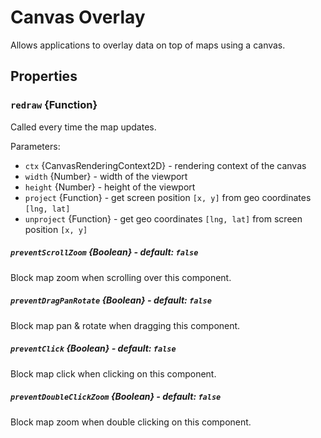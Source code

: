 # Canvas Overlay

Allows applications to overlay data on top of maps using a canvas.

## Properties

### `redraw` {Function}

Called every time the map updates.

Parameters:
- `ctx` {CanvasRenderingContext2D} - rendering context of the canvas
- `width` {Number} - width of the viewport
- `height` {Number} - height of the viewport
- `project` {Function} - get screen position `[x, y]` from geo coordinates `[lng, lat]`
- `unproject` {Function} - get geo coordinates `[lng, lat]` from screen position `[x, y]`

##### `preventScrollZoom` {Boolean} - default: `false`
Block map zoom when scrolling over this component.

##### `preventDragPanRotate` {Boolean} - default: `false`
Block map pan & rotate when dragging this component.

##### `preventClick` {Boolean} - default: `false`
Block map click when clicking on this component.

##### `preventDoubleClickZoom` {Boolean} - default: `false`
Block map zoom when double clicking on this component.
